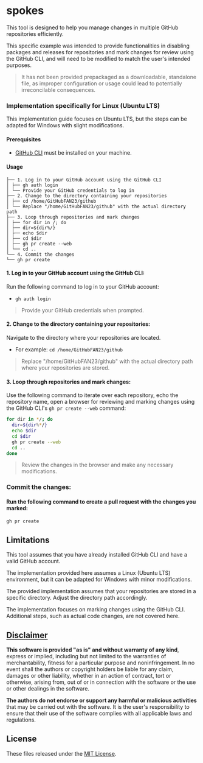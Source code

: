 # spokes

This tool is designed to help you manage changes in multiple GitHub repositories efficiently. 

This specific example was intended to provide functionalities in disabling packages and releases for repositories and mark changes for review using the GitHub CLI, and will need to be modified to match the user's intended purposes.

> It has not been provided prepackaged as a downloadable, standalone file, as improper configuration or usage could lead to potentially irreconcilable consequences.

### Implementation specifically for Linux (Ubuntu LTS)

This implementation guide focuses on Ubuntu LTS, but the steps can be adapted for Windows with slight modifications.

#### Prerequisites

- [GitHub CLI](https://cli.github.com/) must be installed on your machine.

#### Usage
```
├── 1. Log in to your GitHub account using the GitHub CLI
│ ├── gh auth login
│ └── Provide your GitHub credentials to log in
├── 2. Change to the directory containing your repositories
│ ├── cd /home/GitHubFAN23/github
│ └── Replace "/home/GitHubFAN23/github" with the actual directory path
├── 3. Loop through repositories and mark changes
│ ├── for dir in /; do
│ ├── dir=${dir%/}
│ ├── echo $dir
│ ├── cd $dir
│ ├── gh pr create --web
│ └── cd ..
└── 4. Commit the changes
└── gh pr create
```

#### 1. **Log in to your GitHub account using the GitHub CLI:**
Run the following command to log in to your GitHub account:
- `gh auth login`

> Provide your GitHub credentials when prompted.

#### 2. **Change to the directory containing your repositories:**
Navigate to the directory where your repositories are located.
- For example: `cd /home/GitHubFAN23/github`

> Replace "/home/GitHubFAN23/github" with the actual directory path where your repositories are stored.

#### 3. **Loop through repositories and mark changes:**
Use the following command to iterate over each repository, echo the repository name, open a browser for reviewing and marking changes using the GitHub CLI's `gh pr create --web` command:

```bash
for dir in */; do
  dir=${dir%*/}
  echo $dir
  cd $dir
  gh pr create --web
  cd ..
done
```

> Review the changes in the browser and make any necessary modifications.

### Commit the changes:
#### Run the following command to create a pull request with the changes you marked:
```bash
gh pr create
```

## Limitations
This tool assumes that you have already installed GitHub CLI and have a valid GitHub account.

The implementation provided here assumes a Linux (Ubuntu LTS) environment, but it can be adapted for Windows with minor modifications.

The provided implementation assumes that your repositories are stored in a specific directory. Adjust the directory path accordingly.

The implementation focuses on marking changes using the GitHub CLI. Additional steps, such as actual code changes, are not covered here.

## [Disclaimer](DISCLAIMER)
**This software is provided "as is" and without warranty of any kind**, express or implied, including but not limited to the warranties of merchantability, fitness for a particular purpose and noninfringement. In no event shall the authors or copyright holders be liable for any claim, damages or other liability, whether in an action of contract, tort or otherwise, arising from, out of or in connection with the software or the use or other dealings in the software.

**The authors do not endorse or support any harmful or malicious activities** that may be carried out with the software. It is the user's responsibility to ensure that their use of the software complies with all applicable laws and regulations.

## License

These files released under the [MIT License](LICENSE).
